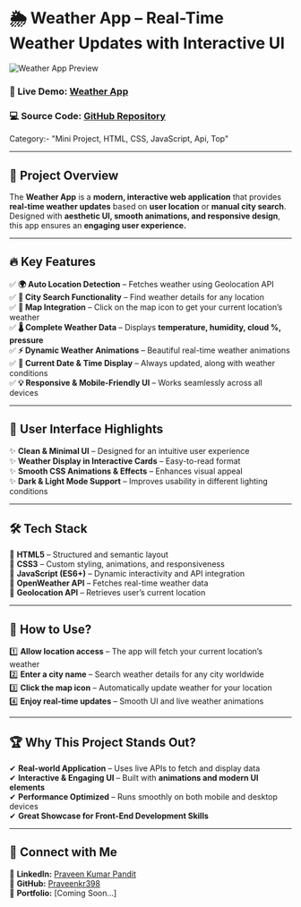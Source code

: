 # 🌦 Weather App – Real-Time Weather Updates with Interactive UI  

![Weather App Preview](https://github.com/user-attachments/assets/1b415a6d-e0cc-46e0-9224-0a88463bbba8) 

### 🚀 Live Demo: [Weather App](https://praveenkr398.github.io/WeatherApp.js/)  
### 💻 Source Code: [GitHub Repository](https://github.com/Praveenkr398/WeatherApp.js)  

Category:- "Mini Project, HTML, CSS, JavaScript, Api, Top"

---

## **📌 Project Overview**  
The **Weather App** is a **modern, interactive web application** that provides **real-time weather updates** based on **user location** or **manual city search**. Designed with **aesthetic UI, smooth animations, and responsive design**, this app ensures an **engaging user experience.**  

---

## **🔥 Key Features**  

✅ **🌍 Auto Location Detection** – Fetches weather using Geolocation API  
✅ **🔎 City Search Functionality** – Find weather details for any location  
✅ **📍 Map Integration** – Click on the map icon to get your current location’s weather  
✅ **🌡 Complete Weather Data** – Displays **temperature, humidity, cloud %, pressure**  
✅ **⚡ Dynamic Weather Animations** – Beautiful real-time weather animations  
✅ **📅 Current Date & Time Display** – Always updated, along with weather conditions  
✅ **💡 Responsive & Mobile-Friendly UI** – Works seamlessly across all devices  

---

## **🎨 User Interface Highlights**  

✨ **Clean & Minimal UI** – Designed for an intuitive user experience  
✨ **Weather Display in Interactive Cards** – Easy-to-read format  
✨ **Smooth CSS Animations & Effects** – Enhances visual appeal  
✨ **Dark & Light Mode Support** – Improves usability in different lighting conditions  

---

## **🛠 Tech Stack**  

🔹 **HTML5** – Structured and semantic layout  
🔹 **CSS3** – Custom styling, animations, and responsiveness  
🔹 **JavaScript (ES6+)** – Dynamic interactivity and API integration  
🔹 **OpenWeather API** – Fetches real-time weather data  
🔹 **Geolocation API** – Retrieves user’s current location  

---


## **📢 How to Use?**  

1️⃣ **Allow location access** – The app will fetch your current location’s weather  
2️⃣ **Enter a city name** – Search weather details for any city worldwide  
3️⃣ **Click the map icon** – Automatically update weather for your location  
4️⃣ **Enjoy real-time updates** – Smooth UI and live weather animations  

---

## **🏆 Why This Project Stands Out?**  

✔ **Real-world Application** – Uses live APIs to fetch and display data  
✔ **Interactive & Engaging UI** – Built with **animations and modern UI elements**  
✔ **Performance Optimized** – Runs smoothly on both mobile and desktop devices  
✔ **Great Showcase for Front-End Development Skills**  

---

## **🔗 Connect with Me**  

📌 **LinkedIn:** [Praveen Kumar Pandit](https://www.linkedin.com/in/Praveenkr398)  
📌 **GitHub:** [Praveenkr398](https://github.com/Praveenkr398)  
📌 **Portfolio:** [Coming Soon...]  
